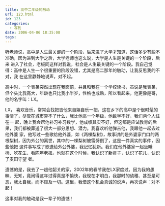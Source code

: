 ```yaml
---
title: 高中二年级的触动
url: 123.html
id: 123
categories:
  - 写到
date: 2006-04-06 18:35:08
tags:
---
```


听老师说，高中是人生最关键的一个阶段，后来进了大学才知道，这话多少有些不准确，因为进到大学之后，大学老师也这么说，大学是人生是关键的一个阶段，后来 进入了社会，老板同这样对我说，社会是人生最关键的一个阶段。我自己觉得：高中是人生一个很重要的阶段没错，尤其是高二那年的触动，让我反思我的不对，我 在这里静静地说声，对不起。  
  
高中时，一个表弟突然出现在我面前，并且和我在一个学校读书，虽说是我表弟，但个头比我高大，年龄也只比我小半岁，性格也成熟，所以看起来，他更像是哥，他的名字叫：LX。  
  
LX， 喜欢音乐，常常会找把吉他来自娱自乐一把，这在乡下的高中是个很时髦的事情了，尽管在城市算不了什么，我比他高一个年级，他数学不好，我们两个人住在一 起，晚上我会帮他补习补习数学，他成绩其实不好，但这都是应试教育的后果，我们都被葬送了很大一部分思想、潜力。我喜欢听他弹吉他，我跟他一起去过他外婆 家，他写过一些歌给他外婆，如《两棵梨树》，故事讲的是外婆家门口的两根梨树，因为外公的离世，其中的一棵梨树被雷劈倒了，这是一件真实的事件，因些他把 这件事写成了歌送给外公外婆，我记忆犹新。我们在他外婆家一起坐睡椅、吃花生、看陈年老报。也就在这个时候，我认识了新裤子，认识了花儿，认识了麦田守望 者。  
  
遗憾的是，我去了一趟他韶关的家，2002年的春节我在LX家度过，因为我的愚昧、无知，竟闹得这年过得真是不愉快，我现在才明白，我那时的幼稚、甚至是可恶，我太自我，而不顾及一切。这里，我借这个机会真诚的说声，再次说声：对不起！  
  
这事对我的触动是我一辈子的遗憾！